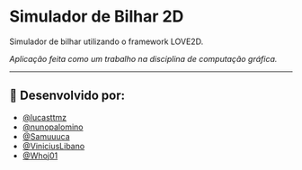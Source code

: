 # Simulador de Bilhar 2D

Simulador de bilhar utilizando o framework LOVE2D.

*Aplicação feita como um trabalho na disciplina de computação gráfica.*

---

## 🔧 Desenvolvido por:

- [@lucasttmz](https://github.com/lucasttmz/)
- [@nunopalomino ](https://github.com/nunopalomino/)
- [@Samuuuca](https://github.com/Samuuuca/)
- [@ViniciusLibano](https://github.com/ViniciusLibano/)
- [@Whoj01](https://github.com/Whoj01/)